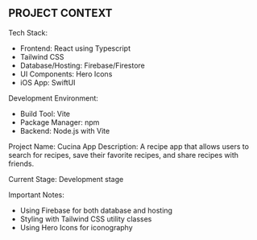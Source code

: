 PROJECT CONTEXT
--------------
Tech Stack:
- Frontend: React using Typescript
- Tailwind CSS
- Database/Hosting: Firebase/Firestore
- UI Components: Hero Icons
- iOS App: SwiftUI

Development Environment:
- Build Tool: Vite
- Package Manager: npm
- Backend: Node.js with Vite

Project Name: Cucina App
Description: A recipe app that allows users to search for recipes, save their favorite recipes, and share recipes with friends.

Current Stage: Development stage

Important Notes:
- Using Firebase for both database and hosting
- Styling with Tailwind CSS utility classes
- Using Hero Icons for iconography
